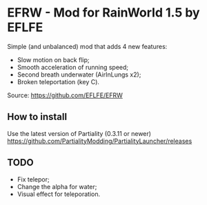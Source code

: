 # EFRW - Mod for RainWorld 1.5 by EFLFE

Simple (and unbalanced) mod that adds 4 new features:

* Slow motion on back flip;
* Smooth acceleration of running speed;
* Second breath underwater (AirInLungs x2);
* Broken teleportation (key C).

Source: https://github.com/EFLFE/EFRW

## How to install

Use the latest version of Partiality (0.3.11 or newer)
https://github.com/PartialityModding/PartialityLauncher/releases

## TODO
* Fix telepor;
* Change the alpha for water;
* Visual effect for teleporation.
